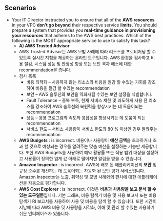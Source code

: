 ## Scenarios 
- Your IT Director instructed you to ensure that all of the **AWS resources** in your VPC **don’t go beyond** their respective service **limits.** You should prepare a system that provides you **real-time guidance in provisioning your resources** that adheres to the AWS best practices.
Which of the following is the MOST appropriate service to use to satisfy this task?
  - **A) AWS Trusted Advisor**
  - AWS Trusted Advisor는 AWS 모범 사례에 따라 리소스를 프로비저닝 할 수 있도록 실시간 지침을 제공하는 온라인 도구입니다. AWS 환경을 검사하고 비용 절감, 시스템 성능 및 안정성 향상 또는 보안 격차 해소에 대한 recommendation을 줍니다. 
  - 검사 목록
    - 비용 최적화 – 사용하지 않는 리소스와 비용을 절감 할 수있는 기회를 강조하여 비용을 절감 할 수있는 recommendation
    - 보안 – AWS 솔루션의 보안을 약화시킬 수있는 보안 설정을 식별합니다.
    - Fault Tolerance – 중복 부족, 현재 서비스 제한 및 과도하게 사용 된 리소스를 강조하여 AWS 솔루션의 복원력을 향상시키는 데 도움이되는 recommendation
    - 성능 – 응용 프로그램의 속도와 응답성을 향상시키는 데 도움이 되는 recommendation
    - 서비스 한도 – 서비스 사용량이 서비스 한도의 80 % 이상인 경우 알려주는 recommendation
   - **AWS Budgets** : is incorrect. 비용이나 사용량이 **예산 금액**을 초과하거나 초과 할 것으로 예상되는 경우를 알려주는 맞춤 예산을 설정하는 기능만 제공합니다. 또한 AWS Budgets를 사용하여 예약 활용률 또는 적용 범위 대상을 설정하고 사용률이 정의한 임계 값 아래로 떨어지면 알림을 받을 수 있습니다.
   - **Amazon Inspector** : is incorrect. AWS에 배포 된 애플리케이션의 **보안** 및 규정 준수를 개선하는 데 도움이되는 자동화 된 보안 평가 서비스입니다. Amazon Inspector는 노출, 취약성 및 모범 사례와의 편차에 대한 애플리케이션을 자동으로 평가합니다.
   - **AWS Cost Explorer** : is incorrect. 이것은 **비용과 사용량을 보고 분석 할 수있는 도구일뿐**입니다. 기본 그래프, 비용 탐색기 비용 및 사용 보고서 또는 비용 탐색기 RI 보고서를 사용하여 사용 및 비용을 탐색 할 수 있습니다. 또한 시간이 지남에 따라 AWS 비용 및 사용량을 시각화, 이해 및 관리 할 수있는 사용하기 쉬운 인터페이스가 있습니다.
